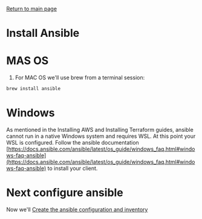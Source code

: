 [Return to main page](../README.md)

# Install Ansible


# MAS OS

1. For MAC OS we'll use brew from a terminal session:

```diff
brew install ansible

```


# Windows

As mentioned in the Installing AWS and Installing Terraform guides, ansible cannot run in a native Windows system and requires WSL.  At this point your WSL is configured. Follow the ansible documentation   [https://docs.ansible.com/ansible/latest/os_guide/windows_faq.html#windows-faq-ansible](https://docs.ansible.com/ansible/latest/os_guide/windows_faq.html#windows-faq-ansible) to install your client. 


# Next configure ansible

Now we'll [Create the ansible configuration and inventory](./Create-ansible-configuration-and-inventory.md)

